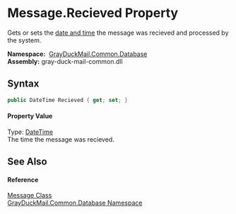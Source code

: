 Message.Recieved Property
=========================
Gets or sets the [date and time][1] the message was recieved and processed by the system.

  **Namespace:**  [GrayDuckMail.Common.Database][2]  
  **Assembly:** gray-duck-mail-common.dll

Syntax
------

```csharp
public DateTime Recieved { get; set; }
```

#### Property Value
Type: [DateTime][1]  
 The time the message was recieved. 

See Also
--------

#### Reference
[Message Class][3]  
[GrayDuckMail.Common.Database Namespace][2]  

[1]: https://docs.microsoft.com/dotnet/api/system.datetime
[2]: ../README.md
[3]: README.md